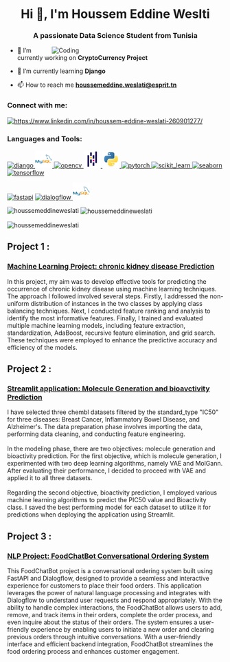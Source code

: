 <h1 align="center">Hi 👋, I'm Houssem Eddine Weslti</h1>
<h3 align="center">A passionate Data Science Student from Tunisia</h3>
<img align="right" alt="Coding" width="400" src="https://camo.githubusercontent.com/c1dcb74cc1c1835b1d716f5051499a2814c683c806b15f04b0eba492863703e9/68747470733a2f2f63646e2e6472696262626c652e636f6d2f75736572732f3733303730332f73637265656e73686f74732f363538313234332f6176656e746f2e676966">

- 🔭 I’m currently working on **CryptoCurrency Project**

- 🌱 I’m currently learning **Django**

- 📫 How to reach me **houssemeddine.weslati@esprit.tn**

<h3 align="left">Connect with me:</h3>
<p align="left">
<a href="https://www.linkedin.com/in/houssem-eddine-weslati-260901277/" target="blank"><img align="center" src="https://raw.githubusercontent.com/rahuldkjain/github-profile-readme-generator/master/src/images/icons/Social/linked-in-alt.svg" alt="https://www.linkedin.com/in/houssem-eddine-weslati-260901277/" height="30" width="40" /></a>
</p>

<h3 align="left">Languages and Tools:</h3>
<p align="left"> <a href="https://www.djangoproject.com/" target="_blank" rel="noreferrer"> <img src="https://cdn.worldvectorlogo.com/logos/django.svg" alt="django" width="40" height="40"/> </a> <a href="https://www.mysql.com/" target="_blank" rel="noreferrer"> <img src="https://raw.githubusercontent.com/devicons/devicon/master/icons/mysql/mysql-original-wordmark.svg" alt="mysql" width="40" height="40"/> </a> <a href="https://opencv.org/" target="_blank" rel="noreferrer"> <img src="https://www.vectorlogo.zone/logos/opencv/opencv-icon.svg" alt="opencv" width="40" height="40"/> </a> <a href="https://pandas.pydata.org/" target="_blank" rel="noreferrer"> <img src="https://raw.githubusercontent.com/devicons/devicon/2ae2a900d2f041da66e950e4d48052658d850630/icons/pandas/pandas-original.svg" alt="pandas" width="40" height="40"/> </a> <a href="https://www.python.org" target="_blank" rel="noreferrer"> <img src="https://raw.githubusercontent.com/devicons/devicon/master/icons/python/python-original.svg" alt="python" width="40" height="40"/> </a> <a href="https://pytorch.org/" target="_blank" rel="noreferrer"> <img src="https://www.vectorlogo.zone/logos/pytorch/pytorch-icon.svg" alt="pytorch" width="40" height="40"/> </a> <a href="https://scikit-learn.org/" target="_blank" rel="noreferrer"> <img src="https://upload.wikimedia.org/wikipedia/commons/0/05/Scikit_learn_logo_small.svg" alt="scikit_learn" width="40" height="40"/> </a> <a href="https://seaborn.pydata.org/" target="_blank" rel="noreferrer"> <img src="https://seaborn.pydata.org/_images/logo-mark-lightbg.svg" alt="seaborn" width="40" height="40"/> </a> <a href="https://www.tensorflow.org" target="_blank" rel="noreferrer"> <img src="https://www.vectorlogo.zone/logos/tensorflow/tensorflow-icon.svg" alt="tensorflow" width="40" height="40"/> </a> </p>
<a href="https://fastapi.tiangolo.com/" target="_blank" rel="noreferrer"> <img src="https://fastapi.tiangolo.com/img/logo-margin/logo-teal.png" alt="fastapi" width="40" height="40"/></a>
<a href="https://cloud.google.com/dialogflow" target="_blank" rel="noreferrer"> <img src="https://cloud.google.com/_static/images/cloud/icons/favicons/onecloud/apple-icon.png" alt="dialogflow" width="40" height="40"/> </a> <a href="https://www.mysql.com/" target="_blank" rel="noreferrer"> <img src="https://raw.githubusercontent.com/devicons/devicon/master/icons/mysql/mysql-original-wordmark.svg" alt="mysql" width="40" height="40"/></a>
<p><img align="left" src="https://github-readme-stats.vercel.app/api/top-langs?username=houssemeddineweslati&show_icons=true&locale=en&layout=compact" alt="houssemeddineweslati" /></p>

<p>&nbsp;<img align="center" src="https://github-readme-stats.vercel.app/api?username=houssemeddineweslati&show_icons=true&locale=en" alt="houssemeddineweslati" /></p>

<p><img align="center" src="https://github-readme-streak-stats.herokuapp.com/?user=houssemeddineweslati&" alt="houssemeddineweslati" /></p>
<h2 align="left">Project 1 :</h2>
<h3 align="left"><a href="https://github.com/HoussemEddineWeslati/chronic-kidney-disease-Prediction-using-Machine-Learning">Machine Learning Project: chronic kidney disease Prediction</a></h3>
In this project, my aim was to develop effective tools for predicting the occurrence of chronic kidney disease using machine learning techniques. The approach I followed involved several steps. Firstly, I addressed the non-uniform distribution of instances in the two classes by applying class balancing techniques. Next, I conducted feature ranking and analysis to identify the most informative features. Finally, I trained and evaluated multiple machine learning models, including feature extraction, standardization, AdaBoost, recursive feature elimination, and grid search. These techniques were employed to enhance the predictive accuracy and efficiency of the models.
<h2 align="left">Project 2 :</h2>
<h3 align="left"><a href="https://github.com/HoussemEddineWeslati/Molecule-Design-Data-Science-Project">Streamlit application: Molecule Generation and bioavctivity Prediction   </a></h3>
I have selected three chembl datasets filtered by the standard_type "IC50" for three diseases: Breast Cancer, Inflammatory Bowel Disease, and Alzheimer's. The data preparation phase involves importing the data, performing data cleaning, and conducting feature engineering.
<br></br>
In the modeling phase, there are two objectives: molecule generation and bioactivity prediction. For the first objective, which is molecule generation, I experimented with two deep learning algorithms, namely VAE and MolGann. After evaluating their performance, I decided to proceed with VAE and applied it to all three datasets.
<br></br>
Regarding the second objective, bioactivity prediction, I employed various machine learning algorithms to predict the PIC50 value and Bioactivity class. I saved the best performing model for each dataset to utilize it for predictions when deploying the application using Streamlit.
<h2 align="left">Project 3 :</h2>
<h3 align="left"><a href="https://github.com/HoussemEddineWeslati/NLP_Food_order_ChatBot">NLP Project: FoodChatBot Conversational Ordering System</a></h3>
This FoodChatBot project is a conversational ordering system built using FastAPI and Dialogflow, designed to provide a seamless and interactive experience for customers to place their food orders. This application leverages the power of natural language processing and integrates with Dialogflow to understand user requests and respond appropriately. With the ability to handle complex interactions, the FoodChatBot allows users to add, remove, and track items in their orders, complete the order process, and even inquire about the status of their orders. The system ensures a user-friendly experience by enabling users to initiate a new order and clearing previous orders through intuitive conversations. With a user-friendly interface and efficient backend integration, FoodChatBot streamlines the food ordering process and enhances customer engagement.

